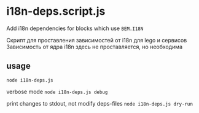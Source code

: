# i18n-deps.script.js
Add i18n dependencies for blocks which use `BEM.I18N`

Скрипт для проставления зависимостей от i18n для lego и сервисов
Зависимость от ядра i18n здесь не проставляется, но необходима

## usage
`node i18n-deps.js`

verbose mode
`node i18n-deps.js debug`

print changes to stdout, not modify deps-files
`node i18n-deps.js dry-run`
